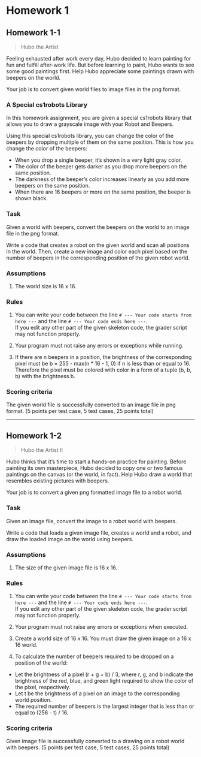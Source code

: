 # Homework 1

## Homework 1-1
> Hubo the Artist

Feeling exhausted after work every day, Hubo decided to learn painting for fun and fulfill after-work life.
But before learning to paint, Hubo wants to see some good paintings first.
Help Hubo appreciate some paintings drawn with beepers on the world.

Your job is to convert given world files to image files in the png format.

### A Special cs1robots Library
In this homework assignment, you are given a special cs1robots library that allows you to draw a grayscale image with your Robot and Beepers.

Using this special cs1robots library, you can change the color of the beepers by dropping multiple of them on the same position. This is how you change the color of the beepers:

* When you drop a single beeper, it’s shown in a very light gray color.  
* The color of the beeper gets darker as you drop more beepers on the same position.  
* The darkness of the beeper’s color increases linearly as you add more beepers on the same position.  
* When there are 16 beepers or more on the same position, the beeper is shown black.  

### Task
Given a world with beepers, convert the beepers on the world to an image file in the png format.

Write a code that creates a robot on the given world and scan all positions in the world. Then, create a new image and color each pixel based on the number of beepers in the corresponding position of the given robot world.

### Assumptions
1. The world size is 16 x 16.

### Rules
1. You can write your code between the line `# --- Your code starts from here ---` and the line `# --- Your code ends here ---`.  
   If you edit any other part of the given skeleton code, the grader script may not function properly.

2. Your program must not raise any errors or exceptions while running.

3. If there are n beepers in a position, the brightness of the corresponding pixel must be b = 255 - max(n \* 16 - 1, 0) if n is less than or equal to 16. Therefore the pixel must be colored with color in a form of a tuple (b, b, b) with the brightness b.

### Scoring criteria
The given world file is successfully converted to an image file in png format. (5 points per test case, 5 test cases, 25 points total)

----

## Homework 1-2
> Hubo the Artist II

Hubo thinks that it’s time to start a hands-on practice for painting.
Before painting its own masterpiece, Hubo decided to copy one or two famous paintings on the canvas (or the world, in fact).
Help Hubo draw a world that resembles existing pictures with beepers.

Your job is to convert a given png formatted image file to a robot world.

### Task
Given an image file, convert the image to a robot world with beepers.

Write a code that loads a given image file, creates a world and a robot, and draw the loaded image on the world using beepers.

### Assumptions
1. The size of the given image file is 16 x 16.

### Rules
1. You can write your code between the line `# --- Your code starts from here ---` and the line `# --- Your code ends here ---`.  
   If you edit any other part of the given skeleton code, the grader script may not function properly.

2. Your program must not raise any errors or exceptions when executed.

3. Create a world size of 16 x 16. You must draw the given image on a 16 x 16 world.

4. To calculate the number of beepers required to be dropped on a position of the world:
  * Let the brightness of a pixel (r + g + b) / 3, where r, g, and b indicate the brightness of the red, blue, and green light required to show the color of the pixel, respectively.  
  * Let t be the brightness of a pixel on an image to the corresponding world position.  
  * The required number of beepers is the largest integer that is less than or equal to (256 - t) / 16.  

### Scoring criteria
Given image file is successfully converted to a drawing on a robot world with beepers. (5 points per test case, 5 test cases, 25 points total)